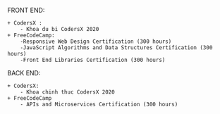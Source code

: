 FRONT END:

	+ CodersX :
		- Khoa du bi CodersX 2020
	+ FreeCodeCamp:
		-Responsive Web Design Certification (300 hours)
		-JavaScript Algorithms and Data Structures Certification (300 hours)
		-Front End Libraries Certification (300 hours)

BACK END:

	+ CodersX:
		- Khoa chinh thuc CodersX 2020
	+ FreeCodeCamp
		- APIs and Microservices Certification (300 hours)


